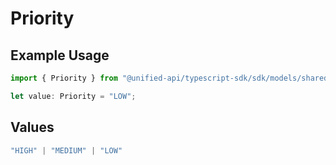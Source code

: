 # Priority

## Example Usage

```typescript
import { Priority } from "@unified-api/typescript-sdk/sdk/models/shared";

let value: Priority = "LOW";
```

## Values

```typescript
"HIGH" | "MEDIUM" | "LOW"
```